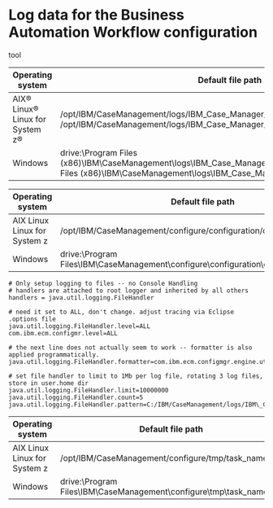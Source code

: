# Log data for the Business Automation Workflow configuration
tool

| Operating system                  | Default file path                                                                                                                                                              |
|-----------------------------------|--------------------------------------------------------------------------------------------------------------------------------------------------------------------------------|
| AIX®  Linux®  Linux for System z® | /opt/IBM/CaseManagement/logs/IBM\_Case\_Manager\_5.2.1.0\_CMCT.log /opt/IBM/CaseManagement/logs/IBM\_Case\_Manager\_5.2.1.0\_CMCT\_trace.log.                                           |
| Windows                           | drive:\Program Files (x86)\IBM\CaseManagement\logs\IBM\_Case\_Manager\_5.2.1.0\_CMCT.logdrive:\Program Files (x86)\IBM\CaseManagement\logs\IBM\_Case\_Manager\_5.2.1.0\_CMCT\_trace.log |

| Operating system               | Default file path                                                                    |
|--------------------------------|--------------------------------------------------------------------------------------|
| AIX  Linux  Linux for System z | /opt/IBM/CaseManagement/configure/configuration/cmlogging.properties                 |
| Windows                        | drive:\Program Files\IBM\CaseManagement\configure\configuration\cmlogging.properties |

```
# Only setup logging to files -- no Console Handling
# handlers are attached to root logger and inherited by all others
handlers = java.util.logging.FileHandler

# need it set to ALL, don't change. adjust tracing via Eclipse .options file
java.util.logging.FileHandler.level=ALL
com.ibm.ecm.configmr.level=ALL

# the next line does not actually seem to work -- formatter is also applied programmatically.
java.util.logging.FileHandler.formatter=com.ibm.ecm.configmgr.engine.util.CMLogFormatter

# set file handler to limit to 1Mb per log file, rotating 3 log files, store in user.home dir
java.util.logging.FileHandler.limit=10000000
java.util.logging.FileHandler.count=5
java.util.logging.FileHandler.pattern=C:/IBM/CaseManagement/logs/IBM\_Case\_Manager\_5.2.1.0\_CMCT%g.log
```

| Operating system               | Default file path                                                   |
|--------------------------------|---------------------------------------------------------------------|
| AIX  Linux  Linux for System z | /opt/IBM/CaseManagement/configure/tmp/task\_name.log                 |
| Windows                        | drive:\Program Files\IBM\CaseManagement\configure\tmp\task\_name.log |